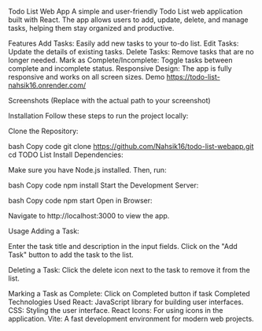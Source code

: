 Todo List Web App
A simple and user-friendly Todo List web application built with React. The app allows users to add, update, delete, and manage tasks, helping them stay organized and productive.

Features
Add Tasks: Easily add new tasks to your to-do list.
Edit Tasks: Update the details of existing tasks.
Delete Tasks: Remove tasks that are no longer needed.
Mark as Complete/Incomplete: Toggle tasks between complete and incomplete status.
Responsive Design: The app is fully responsive and works on all screen sizes.
Demo
https://todo-list-nahsik16.onrender.com/

Screenshots
(Replace with the actual path to your screenshot)

Installation
Follow these steps to run the project locally:

Clone the Repository:

bash
Copy code
git clone https://github.com/Nahsik16/todo-list-webapp.git
cd TODO List
Install Dependencies:

Make sure you have Node.js installed. Then, run:

bash
Copy code
npm install
Start the Development Server:

bash
Copy code
npm start
Open in Browser:

Navigate to http://localhost:3000 to view the app.

Usage
Adding a Task:

Enter the task title and description in the input fields.
Click on the "Add Task" button to add the task to the list.

Deleting a Task:
Click the delete icon next to the task to remove it from the list.

Marking a Task as Complete:
Click on Completed button if task Completed
Technologies Used
React: JavaScript library for building user interfaces.
CSS: Styling the user interface.
React Icons: For using icons in the application.
Vite: A fast development environment for modern web projects.
